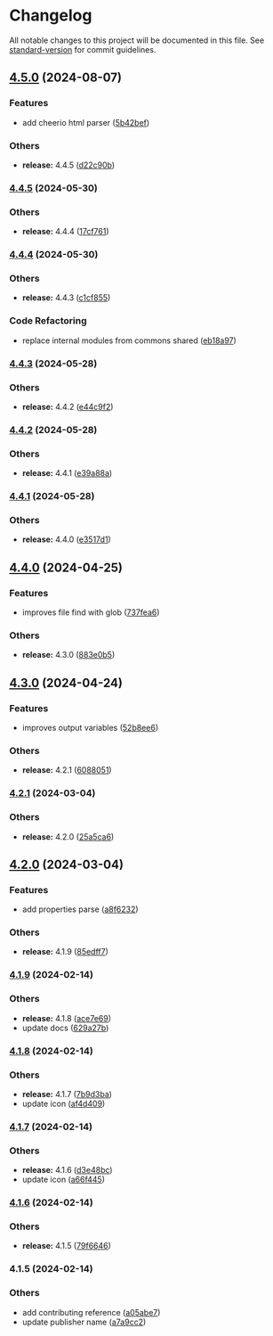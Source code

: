 # Changelog

All notable changes to this project will be documented in this file. See [standard-version](https://github.com/conventional-changelog/standard-version) for commit guidelines.

## [4.5.0](https://github.com/alelltech/azdo-not-only-yaml-parse/compare/v4.4.5...v4.5.0) (2024-08-07)


### Features

* add cheerio html parser ([5b42bef](https://github.com/alelltech/azdo-not-only-yaml-parse/commit/5b42befc2b368d697818c5ef1d3f0bcd77947656))


### Others

* **release:** 4.4.5 ([d22c90b](https://github.com/alelltech/azdo-not-only-yaml-parse/commit/d22c90bba4e97d979431bed7e2de587cecfb5d12))

### [4.4.5](https://github.com/alelltech/azdo-not-only-yaml-parse/compare/v4.4.4...v4.4.5) (2024-05-30)


### Others

* **release:** 4.4.4 ([17cf761](https://github.com/alelltech/azdo-not-only-yaml-parse/commit/17cf761164d22b53ccc5c650c18a4589d07356f7))

### [4.4.4](https://github.com/alelltech/azdo-not-only-yaml-parse/compare/v4.4.3...v4.4.4) (2024-05-30)


### Others

* **release:** 4.4.3 ([c1cf855](https://github.com/alelltech/azdo-not-only-yaml-parse/commit/c1cf855d98f1e127fd4f4b224a47b64101141d35))


### Code Refactoring

* replace internal modules from commons shared ([eb18a97](https://github.com/alelltech/azdo-not-only-yaml-parse/commit/eb18a97cde730adf90bd2974f694676345cef2e0))

### [4.4.3](https://github.com/alelltech/azdo-not-only-yaml-parse/compare/v4.4.2...v4.4.3) (2024-05-28)


### Others

* **release:** 4.4.2 ([e44c9f2](https://github.com/alelltech/azdo-not-only-yaml-parse/commit/e44c9f2c20923fb088f69f17ec10c7b7b7e0efd8))

### [4.4.2](https://github.com/alelltech/azdo-not-only-yaml-parse/compare/v4.4.1...v4.4.2) (2024-05-28)


### Others

* **release:** 4.4.1 ([e39a88a](https://github.com/alelltech/azdo-not-only-yaml-parse/commit/e39a88ac8e514d826d8906e332712b8884c05420))

### [4.4.1](https://github.com/alelltech/azdo-not-only-yaml-parse/compare/v4.4.0...v4.4.1) (2024-05-28)


### Others

* **release:** 4.4.0 ([e3517d1](https://github.com/alelltech/azdo-not-only-yaml-parse/commit/e3517d1bcc65f4318c417be107119b0212f5e860))

## [4.4.0](https://github.com/alelltech/azdo-not-only-yaml-parse/compare/v4.3.0...v4.4.0) (2024-04-25)


### Features

* improves file find with glob ([737fea6](https://github.com/alelltech/azdo-not-only-yaml-parse/commit/737fea602a5b17b944c92b7bcb64f60266a73bb2))


### Others

* **release:** 4.3.0 ([883e0b5](https://github.com/alelltech/azdo-not-only-yaml-parse/commit/883e0b5755d7cbba3ce6b03c03748648eb419b63))

## [4.3.0](https://github.com/alelltech/azdo-not-only-yaml-parse/compare/v4.2.1...v4.3.0) (2024-04-24)


### Features

* improves output variables ([52b8ee6](https://github.com/alelltech/azdo-not-only-yaml-parse/commit/52b8ee6b6c25b1cf6db3e9fe127f2a0c2c1da0d1))


### Others

* **release:** 4.2.1 ([6088051](https://github.com/alelltech/azdo-not-only-yaml-parse/commit/60880519d95648c646fff745596fb96817c4ba37))

### [4.2.1](https://github.com/alelltech/azdo-not-only-yaml-parse/compare/v4.2.0...v4.2.1) (2024-03-04)


### Others

* **release:** 4.2.0 ([25a5ca6](https://github.com/alelltech/azdo-not-only-yaml-parse/commit/25a5ca6d6d4d4f0641c2fbecb34a58384ee37421))

## [4.2.0](https://github.com/alelltech/azdo-not-only-yaml-parse/compare/v4.1.9...v4.2.0) (2024-03-04)


### Features

* add properties parse ([a8f6232](https://github.com/alelltech/azdo-not-only-yaml-parse/commit/a8f6232edc72353d4c93f845c70c1879f54e43bf))


### Others

* **release:** 4.1.9 ([85edff7](https://github.com/alelltech/azdo-not-only-yaml-parse/commit/85edff7ef23ccd76f5320e5e3a22f7dfda3ec537))

### [4.1.9](https://github.com/alelltech/azdo-not-only-yaml-parse/compare/v4.1.8...v4.1.9) (2024-02-14)


### Others

* **release:** 4.1.8 ([ace7e69](https://github.com/alelltech/azdo-not-only-yaml-parse/commit/ace7e696df8978bc965d9a785c768df1f21b27db))
* update docs ([629a27b](https://github.com/alelltech/azdo-not-only-yaml-parse/commit/629a27bef438ed7163de6c5062ab4c0a351cafd7))

### [4.1.8](https://github.com/alelltech/azdo-not-only-yaml-parse/compare/v4.1.7...v4.1.8) (2024-02-14)


### Others

* **release:** 4.1.7 ([7b9d3ba](https://github.com/alelltech/azdo-not-only-yaml-parse/commit/7b9d3ba9c5a0d5e4e67e30e0b1b7f0dc345318aa))
* update icon ([af4d409](https://github.com/alelltech/azdo-not-only-yaml-parse/commit/af4d409d297ea55f531f4cd1ee1d24d45842c990))

### [4.1.7](https://github.com/alelltech/azdo-not-only-yaml-parse/compare/v4.1.6...v4.1.7) (2024-02-14)


### Others

* **release:** 4.1.6 ([d3e48bc](https://github.com/alelltech/azdo-not-only-yaml-parse/commit/d3e48bc35c421850b4276ee54afea13ff0794061))
* update icon ([a66f445](https://github.com/alelltech/azdo-not-only-yaml-parse/commit/a66f4450db049db5c436c52bf7c78fa6a530f947))

### [4.1.6](https://github.com/alelltech/azdo-not-only-yaml-parse/compare/v4.1.5...v4.1.6) (2024-02-14)


### Others

* **release:** 4.1.5 ([79f6646](https://github.com/alelltech/azdo-not-only-yaml-parse/commit/79f664697148c29fc4b4b18f99693a400231d6c4))

### 4.1.5 (2024-02-14)


### Others

* add contributing reference ([a05abe7](https://github.com/alelltech/azdo-not-only-yaml-parse/commit/a05abe7381a86fc12b06e63639c0f51ea896ee69))
* update publisher name ([a7a9cc2](https://github.com/alelltech/azdo-not-only-yaml-parse/commit/a7a9cc29bbf7ea7cc4cc3ff4c0db48967518c86f))
